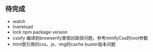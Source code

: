 
## 待完成
- watch
- livereload
- lock npm package version
- cssify 编译到browserify里相对路径问题，参考minifyCss的root参数
- html里引用的css、js、img的cache buster版本问题



